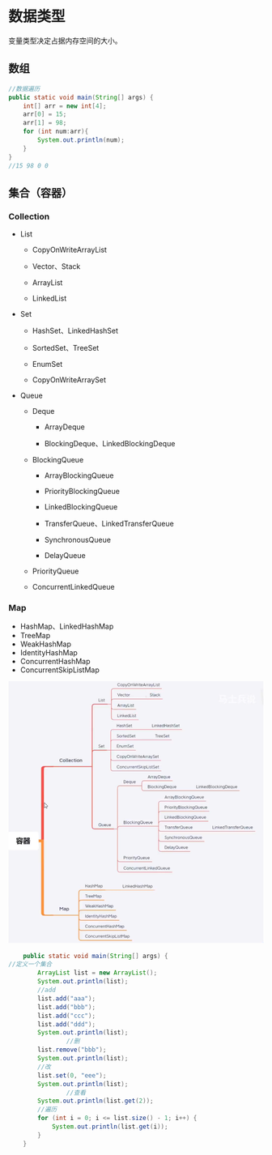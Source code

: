 # 数据类型

变量类型决定占据内存空间的大小。

## 数组

```java
//数据遍历
public static void main(String[] args) {
    int[] arr = new int[4];
    arr[0] = 15;
    arr[1] = 98;
    for (int num:arr){
        System.out.println(num);
    }
}
//15 98 0 0
```

## 集合（容器）

### Collection

- List

  - CopyOnWriteArrayList

  - Vector、Stack

  - ArrayList

  - LinkedList

- Set

  - HashSet、LinkedHashSet

  - SortedSet、TreeSet

  - EnumSet

  - CopyOnWriteArraySet

- Queue

  - Deque

    - ArrayDeque

    - BlockingDeque、LinkedBlockingDeque

  - BlockingQueue

    - ArrayBlockingQueue

    - PriorityBlockingQueue

    - LinkedBlockingQueue

    - TransferQueue、LinkedTransferQueue

    - SynchronousQueue

    - DelayQueue

  - PriorityQueue

  - ConcurrentLinkedQueue

### Map

- HashMap、LinkedHashMap
- TreeMap
- WeakHashMap
- IdentityHashMap
- ConcurrentHashMap
- ConcurrentSkipListMap

![image-20230411223425462](assets/image-20230411223425462.png)

```java
    public static void main(String[] args) {
//定义一个集合
        ArrayList list = new ArrayList();
        System.out.println(list);
        //add
        list.add("aaa");
        list.add("bbb");
        list.add("ccc");
        list.add("ddd");
        System.out.println(list);
				//删
        list.remove("bbb");
        System.out.println(list);
        //改
        list.set(0, "eee");
        System.out.println(list);
				//查看
        System.out.println(list.get(2));
        //遍历
        for (int i = 0; i <= list.size() - 1; i++) {
            System.out.println(list.get(i));
        }
    }
```
